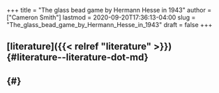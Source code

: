 +++
title = "The glass bead game by Hermann Hesse in 1943"
author = ["Cameron Smith"]
lastmod = 2020-09-20T17:36:13-04:00
slug = "The_glass_bead_game_by_Hermann_Hesse_in_1943"
draft = false
+++

## [literature]({{< relref "literature" >}}) {#literature--literature-dot-md}


##  {#}
